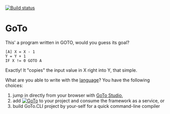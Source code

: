 [![Build status](https://marcoscm.visualstudio.com/GoTo/_apis/build/status/CI)](https://marcoscm.visualstudio.com/GoTo/_build/latest?definitionId=2)

# GoTo

This' a program written in GOTO, would you guess its goal?

```
[A] X = X - 1
Y = Y + 1
IF X != 0 GOTO A
```

Exactly! It "copies" the input value in X right into Y, that simple.

What are you able to write with the [language](https://github.com/MarcosCobena/GoTo/wiki/Language)? You have the following choices:
1. jump in directly from your browser with [GoTo Studio](https://marcoscobena.com/goto-studio/),
2. add [![GoTo](https://img.shields.io/nuget/v/GoTo.svg?label=GoTo)](https://www.nuget.org/packages/GoTo) to your project and consume the framework as a service, or
3. build GoTo.CLI project by your-self for a quick command-line compiler
